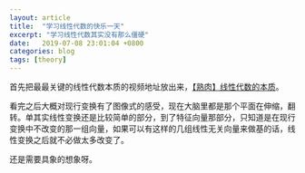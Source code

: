 ```yaml
---
layout: article
title:  "学习线性代数的快乐一天"
excerpt: "学习线性代数其实没有那么僵硬"
date:   2019-07-08 23:01:04 +0800
categories: blog
tags: [theory]
---
```



首先把最最关键的线性代数本质的视频地址放出来，[【熟肉】线性代数的本质](https://www.bilibili.com/video/av5987715?from=search&seid=6599498149351910091)。

看完之后大概对现行变换有了图像式的感受，现在大脑里都是那个平面在伸缩，翻转。单其实线性变换还是比较简单的部分，到了特征向量那部分，只知道是在现行变换中不改变的那一组向量，如果可以有这样的几组线性无关向量来做基的话，线性变换之后就不必做太多改变了。

还是需要具象的想象呀。
